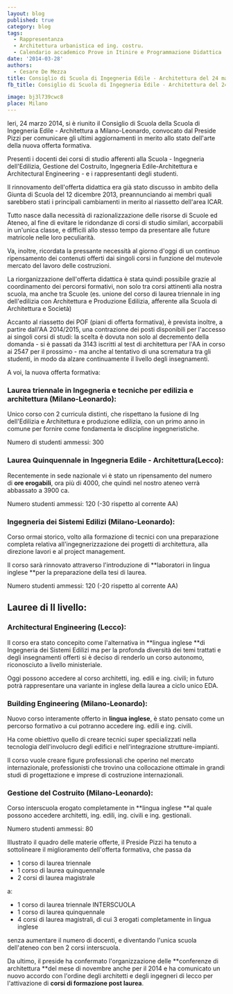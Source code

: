 ```yaml
---
layout: blog
published: true
category: blog
tags:
  - Rappresentanza
  - Architettura urbanistica ed ing. costru.
  - Calendario accademico Prove in Itinire e Programmazione Didattica
date: '2014-03-28'
authors:
  - Cesare De Mezza
title: Consiglio di Scuola di Ingegneria Edile - Architettura del 24 marzo 2014
fb_title: Consiglio di Scuola di Ingegneria Edile - Architettura del 24 marzo 2014

image: bj3l739cwc8
place: Milano
---
```


Ieri, 24 marzo 2014, si è riunito il Consiglio di Scuola della Scuola di Ingegneria Edile - Architettura a Milano-Leonardo, convocato dal Preside Pizzi per comunicare gli ultimi aggiornamenti in merito allo stato dell'arte della nuova offerta formativa.

Presenti i docenti dei corsi di studio afferenti alla Scuola - Ingegneria dell'Edilizia, Gestione del Costruito, Ingegneria Edile-Architettura e Architectural Engineering - e i rappresentanti degli studenti.

Il rinnovamento dell'offerta didattica era già stato discusso in ambito della Giunta di Scuola del 12 dicembre 2013, preannunciando ai membri quali sarebbero stati i principali cambiamenti in merito al riassetto dell'area ICAR.

Tutto nasce dalla necessità di razionalizzazione delle risorse di Scuole ed Ateneo, al fine di evitare le ridondanze di corsi di studio similari, accorpabili in un'unica classe, e difficili allo stesso tempo da presentare alle future matricole nelle loro peculiarità.

Va, inoltre, ricordata la pressante necessità al giorno d'oggi di un continuo ripensamento dei contenuti offerti dai singoli corsi in funzione del mutevole mercato del lavoro delle costruzioni.

La riorganizzazione dell'offerta didattica è stata quindi possibile grazie al coordinamento dei percorsi formativi, non solo tra corsi attinenti alla nostra scuola, ma anche tra Scuole (es. unione del corso di laurea triennale in ing dell'edilizia con Architettura e Produzione Edilizia, afferente alla Scuola di Architettura e Società)

Accanto al riassetto dei POF (piani di offerta formativa), è prevista inoltre, a partire dall'AA 2014/2015, una contrazione dei posti disponibili per l'accesso ai singoli corsi di studi: la scelta è dovuta non solo al decremento della domanda - si è passati da 3143 iscritti al test di architettura per l'AA in corso ai 2547 per il prossimo - ma anche al tentativo di una scrematura tra gli studenti, in modo da alzare continuamente il livello degli insegnamenti.

A voi, la nuova offerta formativa:

### Laurea triennale in Ingegneria e tecniche per edilizia e architettura (Milano-Leonardo):

Unico corso con 2 curricula distinti, che rispettano la fusione di Ing dell'Edilizia e Architettura e produzione edilizia, con un primo anno in comune per fornire come fondamenta le discipline ingegneristiche.

Numero di studenti ammessi: 300

### Laurea Quinquennale in Ingegneria Edile - Architettura(Lecco):

Recentemente in sede nazionale vi è stato un ripensamento del numero di **ore erogabili**, ora più di 4000, che quindi nel nostro ateneo verrà abbassato a 3900 ca.

Numero studenti ammessi: 120 (-30 rispetto al corrente AA)

### Ingegneria dei Sistemi Edilizi (Milano-Leonardo):

Corso ormai storico, volto alla formazione di tecnici con una preparazione completa relativa all'ingegnerizzazione dei progetti di architettura, alla direzione lavori e al project management.

Il corso sarà rinnovato attraverso l'introduzione di **laboratori in lingua inglese **per la preparazione della tesi di laurea.

Numero studenti ammessi: 120 (-20 rispetto al corrente AA)

Lauree di II livello:
---------------------

### Architectural Engineering (Lecco):

Il corso era stato concepito come l'alternativa in **lingua inglese **di Ingegneria dei Sistemi Edilizi ma per la profonda diversità dei temi trattati e degli insegnamenti offerti si è deciso di renderlo un corso autonomo, riconosciuto a livello ministeriale.

Oggi possono accedere al corso architetti, ing. edili e ing. civili; in futuro potrà rappresentare una variante in inglese della laurea a ciclo unico EDA.

### Building Engineering (Milano-Leonardo):

Nuovo corso interamente offerto in **lingua inglese**, è stato pensato come un percorso formativo a cui potranno accedere ing. edili e ing. civili.

Ha come obiettivo quello di creare tecnici super specializzati nella tecnologia dell'involucro degli edifici e nell'integrazione strutture-impianti.

Il corso vuole creare figure professionali che operino nel mercato internazionale, professionisti che trovino una collocazione ottimale in grandi studi di progettazione e imprese di costruzione internazionali.

### Gestione del Costruito (Milano-Leonardo):

Corso interscuola erogato completamente in **lingua inglese **al quale possono accedere architetti, ing. edili, ing. civili e ing. gestionali.

Numero studenti ammessi: 80

Illustrato il quadro delle materie offerte, il Preside Pizzi ha tenuto a sottolineare il miglioramento dell'offerta formativa, che passa da

*   1 corso di laurea triennale
*   1 corso di laurea quinquennale
*   2 corsi di laurea magistrale

a:

*   1 corso di laurea triennale INTERSCUOLA
*   1 corso di laurea quinquennale
*   4 corsi di laurea magistrali, di cui 3 erogati completamente in lingua inglese

senza aumentare il numero di docenti, e diventando l'unica scuola dell'ateneo con ben 2 corsi interscuola.

Da ultimo, il preside ha confermato l'organizzazione delle **conferenze di architettura **del mese di novembre anche per il 2014 e ha comunicato un nuovo accordo con l'ordine degli architetti e degli ingegneri di lecco per l'attivazione di **corsi di formazione post laurea**.
